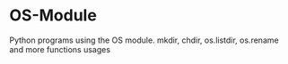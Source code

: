 # OS-Module
Python programs using the OS module. mkdir, chdir, os.listdir, os.rename and more functions usages
